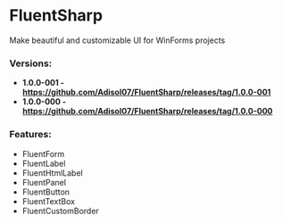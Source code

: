 # FluentSharp
Make beautiful and customizable UI for WinForms projects

### Versions:
 - **1.0.0-001 - https://github.com/Adisol07/FluentSharp/releases/tag/1.0.0-001**
 - **1.0.0-000 - https://github.com/Adisol07/FluentSharp/releases/tag/1.0.0-000**

### Features:
- FluentForm
- FluentLabel
- FluentHtmlLabel
- FluentPanel
- FluentButton
- FluentTextBox
- FluentCustomBorder
